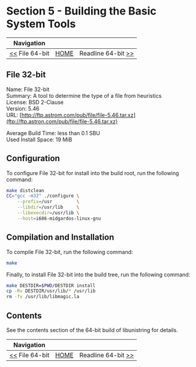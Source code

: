 # Section 5 - Building the Basic System Tools

| Navigation |||
| --- | --- | ---: |
| [<<](./File64bit.md) File 64-bit | [HOME](../README.md) | Readline 64-bit [>>](./Readline64bit.md) |

## File 32-bit

Name: File 32-bit<br />
Summary: A tool to determine the type of a file from heuristics<br />
License: BSD 2-Clause<br />
Version: 5.46<br />
URL: [http://ftp.astrom.com/pub/file/file-5.46.tar.xz](ftp://ftp.astron.com/pub/file/file-5.46.tar.xz)<br />

Average Build Time: less than 0.1 SBU<br />
Used Install Space: 19 MiB<br />

## Configuration

To configure File 32-bit for install into the build root, run the following command:

```bash
make distclean
CC="gcc -m32" ./configure \
    --prefix=/usr         \
    --libdir=/usr/lib     \
    --libexecdir=/usr/lib \
    --host=i686-midgardos-linux-gnu
```

## Compilation and Installation

To compile File 32-bit, run the following command:

```bash
make
```

Finally, to install File 32-bit into the build tree, run the following command:

```bash
make DESTDIR=$PWD/DESTDIR install
cp -Rv DESTDIR/usr/lib/* /usr/lib
rm -fv /usr/lib/libmagic.la
```

## Contents

See the contents section of the 64-bit build of libunistring for details.

| Navigation |||
| --- | --- | ---: |
| [<<](./File64bit.md) File 64-bit | [HOME](../README.md) | Readline 64-bit [>>](./Readline64bit.md) |
